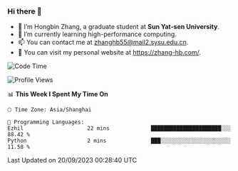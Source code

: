 ### Hi there 👋

- 🔭 I’m Hongbin Zhang, a graduate student at **Sun Yat-sen University**.
- 🌱 I’m currently learning high-performance computing.
- 📫 You can contact me at zhanghb55@mail2.sysu.edu.cn.
- 👀 You can visit my personal website at https://zhang-hb.com/.

<!--START_SECTION:waka-->
![Code Time](http://img.shields.io/badge/Code%20Time-230%20hrs%202%20mins-blue)

![Profile Views](http://img.shields.io/badge/Profile%20Views-0-blue)

📊 **This Week I Spent My Time On** 

```text
🕑︎ Time Zone: Asia/Shanghai

💬 Programming Languages: 
Ezhil                    22 mins             ██████████████████████░░░   88.42 % 
Python                   2 mins              ███░░░░░░░░░░░░░░░░░░░░░░   11.58 % 
```


 Last Updated on 20/09/2023 00:28:40 UTC
<!--END_SECTION:waka-->